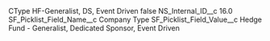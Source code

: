 <?xml version="1.0" encoding="UTF-8"?>
<CustomMetadata xmlns="http://soap.sforce.com/2006/04/metadata" xmlns:xsi="http://www.w3.org/2001/XMLSchema-instance" xmlns:xsd="http://www.w3.org/2001/XMLSchema">
    <label>CType HF-Generalist, DS, Event Driven</label>
    <protected>false</protected>
    <values>
        <field>NS_Internal_ID__c</field>
        <value xsi:type="xsd:double">16.0</value>
    </values>
    <values>
        <field>SF_Picklist_Field_Name__c</field>
        <value xsi:type="xsd:string">Company Type</value>
    </values>
    <values>
        <field>SF_Picklist_Field_Value__c</field>
        <value xsi:type="xsd:string">Hedge Fund - Generalist, Dedicated Sponsor, Event Driven</value>
    </values>
</CustomMetadata>
